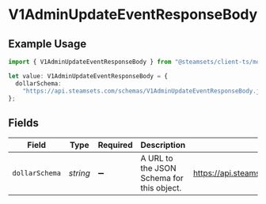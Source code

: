 # V1AdminUpdateEventResponseBody

## Example Usage

```typescript
import { V1AdminUpdateEventResponseBody } from "@steamsets/client-ts/models/components";

let value: V1AdminUpdateEventResponseBody = {
  dollarSchema:
    "https://api.steamsets.com/schemas/V1AdminUpdateEventResponseBody.json",
};
```

## Fields

| Field                                                                 | Type                                                                  | Required                                                              | Description                                                           | Example                                                               |
| --------------------------------------------------------------------- | --------------------------------------------------------------------- | --------------------------------------------------------------------- | --------------------------------------------------------------------- | --------------------------------------------------------------------- |
| `dollarSchema`                                                        | *string*                                                              | :heavy_minus_sign:                                                    | A URL to the JSON Schema for this object.                             | https://api.steamsets.com/schemas/V1AdminUpdateEventResponseBody.json |